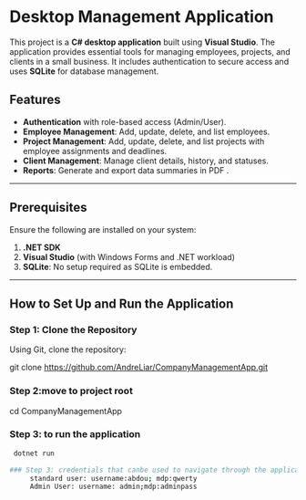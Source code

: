 # Desktop Management Application

This project is a **C# desktop application** built using **Visual Studio**. The application provides essential tools for managing employees, projects, and clients in a small business. It includes authentication to secure access and uses **SQLite** for database management.

## Features
- **Authentication** with role-based access (Admin/User).
- **Employee Management**: Add, update, delete, and list employees.
- **Project Management**: Add, update, delete, and list projects with employee assignments and deadlines.
- **Client Management**: Manage client details, history, and statuses.
- **Reports**: Generate and export data summaries in PDF .

---

## Prerequisites

Ensure the following are installed on your system:

1. **.NET SDK**
2. **Visual Studio** (with Windows Forms and .NET workload)
3. **SQLite**: No setup required as SQLite is embedded.


---

## How to Set Up and Run the Application

### Step 1: Clone the Repository

Using Git, clone the repository:

git clone https://github.com/AndreLiar/CompanyManagementApp.git

### Step 2:move to project root
cd CompanyManagementApp

### Step 3: to run the application
```bash
 dotnet run

### Step 3: credentials that canbe used to navigate through the application
     standard user: username:abdou; mdp:qwerty
     Admin User: username: admin;mdp:adminpass




